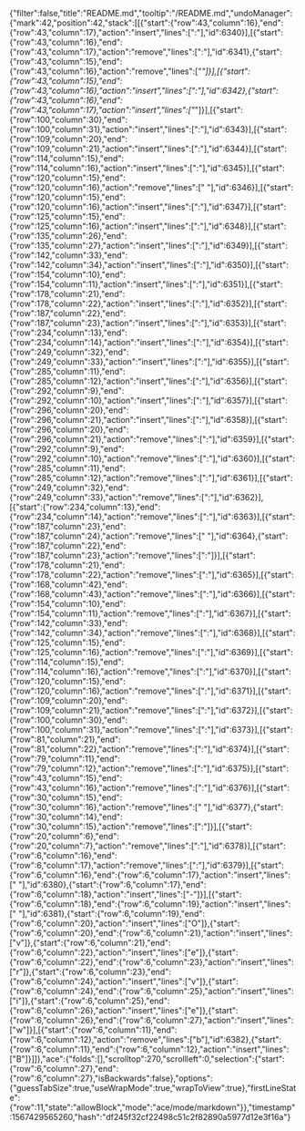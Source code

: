 {"filter":false,"title":"README.md","tooltip":"/README.md","undoManager":{"mark":42,"position":42,"stack":[[{"start":{"row":43,"column":16},"end":{"row":43,"column":17},"action":"insert","lines":[":"],"id":6340}],[{"start":{"row":43,"column":16},"end":{"row":43,"column":17},"action":"remove","lines":[":"],"id":6341},{"start":{"row":43,"column":15},"end":{"row":43,"column":16},"action":"remove","lines":["*"]}],[{"start":{"row":43,"column":15},"end":{"row":43,"column":16},"action":"insert","lines":[":"],"id":6342},{"start":{"row":43,"column":16},"end":{"row":43,"column":17},"action":"insert","lines":["*"]}],[{"start":{"row":100,"column":30},"end":{"row":100,"column":31},"action":"insert","lines":[":"],"id":6343}],[{"start":{"row":109,"column":20},"end":{"row":109,"column":21},"action":"insert","lines":[":"],"id":6344}],[{"start":{"row":114,"column":15},"end":{"row":114,"column":16},"action":"insert","lines":[":"],"id":6345}],[{"start":{"row":120,"column":15},"end":{"row":120,"column":16},"action":"remove","lines":[" "],"id":6346}],[{"start":{"row":120,"column":15},"end":{"row":120,"column":16},"action":"insert","lines":[":"],"id":6347}],[{"start":{"row":125,"column":15},"end":{"row":125,"column":16},"action":"insert","lines":[":"],"id":6348}],[{"start":{"row":135,"column":26},"end":{"row":135,"column":27},"action":"insert","lines":[":"],"id":6349}],[{"start":{"row":142,"column":33},"end":{"row":142,"column":34},"action":"insert","lines":[":"],"id":6350}],[{"start":{"row":154,"column":10},"end":{"row":154,"column":11},"action":"insert","lines":[":"],"id":6351}],[{"start":{"row":178,"column":21},"end":{"row":178,"column":22},"action":"insert","lines":[":"],"id":6352}],[{"start":{"row":187,"column":22},"end":{"row":187,"column":23},"action":"insert","lines":[":"],"id":6353}],[{"start":{"row":234,"column":13},"end":{"row":234,"column":14},"action":"insert","lines":[":"],"id":6354}],[{"start":{"row":249,"column":32},"end":{"row":249,"column":33},"action":"insert","lines":[":"],"id":6355}],[{"start":{"row":285,"column":11},"end":{"row":285,"column":12},"action":"insert","lines":[":"],"id":6356}],[{"start":{"row":292,"column":9},"end":{"row":292,"column":10},"action":"insert","lines":[":"],"id":6357}],[{"start":{"row":296,"column":20},"end":{"row":296,"column":21},"action":"insert","lines":[":"],"id":6358}],[{"start":{"row":296,"column":20},"end":{"row":296,"column":21},"action":"remove","lines":[":"],"id":6359}],[{"start":{"row":292,"column":9},"end":{"row":292,"column":10},"action":"remove","lines":[":"],"id":6360}],[{"start":{"row":285,"column":11},"end":{"row":285,"column":12},"action":"remove","lines":[":"],"id":6361}],[{"start":{"row":249,"column":32},"end":{"row":249,"column":33},"action":"remove","lines":[":"],"id":6362}],[{"start":{"row":234,"column":13},"end":{"row":234,"column":14},"action":"remove","lines":[":"],"id":6363}],[{"start":{"row":187,"column":23},"end":{"row":187,"column":24},"action":"remove","lines":[" "],"id":6364},{"start":{"row":187,"column":22},"end":{"row":187,"column":23},"action":"remove","lines":[":"]}],[{"start":{"row":178,"column":21},"end":{"row":178,"column":22},"action":"remove","lines":[":"],"id":6365}],[{"start":{"row":168,"column":42},"end":{"row":168,"column":43},"action":"remove","lines":[":"],"id":6366}],[{"start":{"row":154,"column":10},"end":{"row":154,"column":11},"action":"remove","lines":[":"],"id":6367}],[{"start":{"row":142,"column":33},"end":{"row":142,"column":34},"action":"remove","lines":[":"],"id":6368}],[{"start":{"row":125,"column":15},"end":{"row":125,"column":16},"action":"remove","lines":[":"],"id":6369}],[{"start":{"row":114,"column":15},"end":{"row":114,"column":16},"action":"remove","lines":[":"],"id":6370}],[{"start":{"row":120,"column":15},"end":{"row":120,"column":16},"action":"remove","lines":[":"],"id":6371}],[{"start":{"row":109,"column":20},"end":{"row":109,"column":21},"action":"remove","lines":[":"],"id":6372}],[{"start":{"row":100,"column":30},"end":{"row":100,"column":31},"action":"remove","lines":[":"],"id":6373}],[{"start":{"row":81,"column":21},"end":{"row":81,"column":22},"action":"remove","lines":[":"],"id":6374}],[{"start":{"row":79,"column":11},"end":{"row":79,"column":12},"action":"remove","lines":[":"],"id":6375}],[{"start":{"row":43,"column":15},"end":{"row":43,"column":16},"action":"remove","lines":[":"],"id":6376}],[{"start":{"row":30,"column":15},"end":{"row":30,"column":16},"action":"remove","lines":[" "],"id":6377},{"start":{"row":30,"column":14},"end":{"row":30,"column":15},"action":"remove","lines":[":"]}],[{"start":{"row":20,"column":6},"end":{"row":20,"column":7},"action":"remove","lines":[":"],"id":6378}],[{"start":{"row":6,"column":16},"end":{"row":6,"column":17},"action":"remove","lines":[":"],"id":6379}],[{"start":{"row":6,"column":16},"end":{"row":6,"column":17},"action":"insert","lines":[" "],"id":6380},{"start":{"row":6,"column":17},"end":{"row":6,"column":18},"action":"insert","lines":["-"]}],[{"start":{"row":6,"column":18},"end":{"row":6,"column":19},"action":"insert","lines":[" "],"id":6381},{"start":{"row":6,"column":19},"end":{"row":6,"column":20},"action":"insert","lines":["O"]},{"start":{"row":6,"column":20},"end":{"row":6,"column":21},"action":"insert","lines":["v"]},{"start":{"row":6,"column":21},"end":{"row":6,"column":22},"action":"insert","lines":["e"]},{"start":{"row":6,"column":22},"end":{"row":6,"column":23},"action":"insert","lines":["r"]},{"start":{"row":6,"column":23},"end":{"row":6,"column":24},"action":"insert","lines":["v"]},{"start":{"row":6,"column":24},"end":{"row":6,"column":25},"action":"insert","lines":["i"]},{"start":{"row":6,"column":25},"end":{"row":6,"column":26},"action":"insert","lines":["e"]},{"start":{"row":6,"column":26},"end":{"row":6,"column":27},"action":"insert","lines":["w"]}],[{"start":{"row":6,"column":11},"end":{"row":6,"column":12},"action":"remove","lines":["b"],"id":6382},{"start":{"row":6,"column":11},"end":{"row":6,"column":12},"action":"insert","lines":["B"]}]]},"ace":{"folds":[],"scrolltop":270,"scrollleft":0,"selection":{"start":{"row":6,"column":27},"end":{"row":6,"column":27},"isBackwards":false},"options":{"guessTabSize":true,"useWrapMode":true,"wrapToView":true},"firstLineState":{"row":11,"state":"allowBlock","mode":"ace/mode/markdown"}},"timestamp":1567429565260,"hash":"df245f32cf22498c51c2f82890a5977d12e3f16a"}